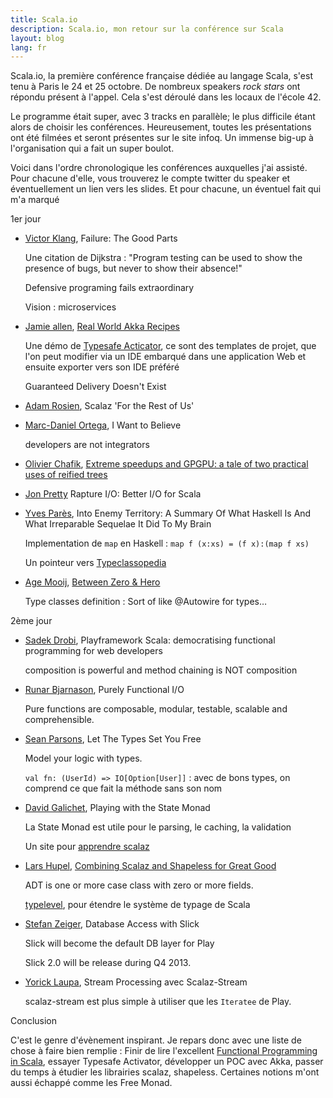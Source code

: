 ```yaml
---
title: Scala.io
description: Scala.io, mon retour sur la conférence sur Scala
layout: blog
lang: fr
---
```

Scala.io, la première conférence française dédiée au langage Scala, s'est tenu à Paris le 24 et 25
octobre. De nombreux speakers *rock stars* ont répondu présent à l'appel. Cela s'est déroulé dans
les locaux de l'école 42.

Le programme était super, avec 3 tracks en parallèle; le plus difficile étant alors de choisir les
conférences. Heureusement, toutes les présentations ont été filmées et seront présentes sur le site
infoq. Un immense big-up à l'organisation qui a fait un super boulot.

Voici dans l'ordre chronologique les conférences auxquelles j'ai assisté. Pour chacune d'elle, vous
trouverez le compte twitter du speaker et éventuellement un lien vers les slides. Et pour chacune,
un éventuel fait qui m'a marqué

1er jour

-   [Victor Klang](https://twitter.com/viktorklang), Failure: The Good Parts

    Une citation de Dijkstra : "Program testing can be used to show the presence of bugs, but never
    to show their absence!"

    Defensive programing fails extraordinary

    Vision : microservices

-   [Jamie allen](https://twitter.com/jamie_allen), [Real World Akka
    Recipes](http://www.slideshare.net/shinolajla/real-world-akka-recepies-v3)

    Une démo de [Typesafe Acticator](http://typesafe.com/activator), ce sont des templates de
    projet, que l'on peut modifier via un IDE embarqué dans une application Web et ensuite exporter
    vers son IDE préféré

    Guaranteed Delivery Doesn't Exist

-   [Adam Rosien](https://twitter.com/arosien), Scalaz 'For the Rest of Us'
-   [Marc-Daniel Ortega](https://twitter.com/patterngazer), I Want to Believe

    developers are not integrators

-   [Olivier Chafik](https://twitter.com/ochafik), [Extreme speedups and GPGPU: a tale of two
    practical uses of reified
    trees](https://docs.google.com/presentation/d/1R61HTC6HMzmv7y6UqCSmVhy7kNk04l9cDg2vYHECZ98/edit?pli=1#slide=id.p)
-   [Jon Pretty](https://twitter.com/propensive) Rapture I/O: Better I/O for Scala
-   [Yves Parès](https://twitter.com/YvesPares), Into Enemy Territory: A Summary Of What Haskell Is
    And What Irreparable Sequelae It Did To My Brain

    Implementation de `map` en Haskell : `map f (x:xs) = (f x):(map f xs)`

    Un pointeur vers [Typeclassopedia](http://www.haskell.org/haskellwiki/Typeclassopedia)

-   [Age Mooij](https://twitter.com/agemooij), [Between Zero &
    Hero](https://speakerdeck.com/agemooij/between-zero-and-hero-scala-tips-and-tricks-for-the-intermediate-scala-developer)

    Type classes definition : Sort of like @Autowire for types…

2ème jour

-   [Sadek Drobi](https://twitter.com/Sadache), Playframework Scala: democratising functional
    programming for web developers

    composition is powerful and method chaining is NOT composition

-   [Runar Bjarnason](https://twitter.com/runarorama), Purely Functional I/O

    Pure functions are composable, modular, testable, scalable and comprehensible.

-   [Sean Parsons](https://twitter.com/seanparsons), Let The Types Set You Free

    Model your logic with types.

    `val fn: (UserId) => IO[Option[User]]` : avec de bons types, on comprend ce que fait la méthode
    sans son nom

-   [David Galichet](https://twitter.com/dgalichet), Playing with the State Monad

    La State Monad est utile pour le parsing, le caching, la validation

    Un site pour [apprendre scalaz](http://eed3si9n.com/learning-scalaz/)

-   [Lars Hupel](https://twitter.com/larsr_h), [Combining Scalaz and Shapeless for Great
    Good](https://speakerdeck.com/larsrh/combining-scalaz-and-shapeless-for-great-good)

    ADT is one or more case class with zero or more fields.

    [typelevel](http://typelevel.org/), pour étendre le système de typage de Scala

-   [Stefan Zeiger](https://twitter.com/StefanZeiger), Database Access with Slick

    Slick will become the default DB layer for Play

    Slick 2.0 will be release during Q4 2013.

-   [Yorick Laupa](https://twitter.com/yoeight), Stream Processing avec Scalaz-Stream

    scalaz-stream est plus simple à utiliser que les `Iteratee` de Play.

Conclusion

C'est le genre d'évènement inspirant. Je repars donc avec une liste de chose à faire bien remplie :
Finir de lire l'excellent [Functional Programming in Scala](https://www.manning.com/books/functional-programming-in-scala),
essayer Typesafe Activator, développer un POC avec Akka, passer du temps à étudier les librairies
scalaz, shapeless. Certaines notions m'ont aussi échappé comme les Free Monad.
